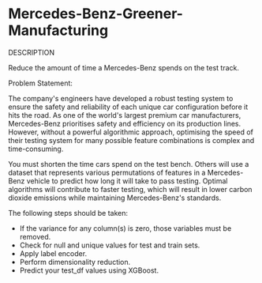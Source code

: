 # Mercedes-Benz-Greener-Manufacturing

DESCRIPTION

Reduce the amount of time a Mercedes-Benz spends on the test track.

Problem Statement:

The company's engineers have developed a robust testing system to ensure the safety and reliability of each unique car configuration before it hits the road. As one of the world's largest premium car manufacturers, Mercedes-Benz prioritises safety and efficiency on its production lines. However, without a powerful algorithmic approach, optimising the speed of their testing system for many possible feature combinations is complex and time-consuming.

You must shorten the time cars spend on the test bench. Others will use a dataset that represents various permutations of features in a Mercedes-Benz vehicle to predict how long it will take to pass testing. Optimal algorithms will contribute to faster testing, which will result in lower carbon dioxide emissions while maintaining Mercedes-Benz's standards.

The following steps should be taken:

- If the variance for any column(s) is zero, those variables must be removed.
- Check for null and unique values for test and train sets.
- Apply label encoder.
- Perform dimensionality reduction.
- Predict your test_df values using XGBoost.
